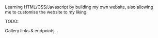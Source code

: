 Learning HTML/CSS/Javascript by building my own website, also allowing me to customise the website to my liking.

TODO: 

Gallery links & endpoints.